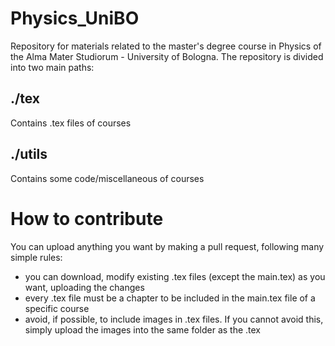# Physics_UniBO
Repository for materials related to the master's degree course in Physics of the Alma Mater Studiorum - University of Bologna.
The repository is divided into two main paths:
## ./tex
Contains .tex files of courses
## ./utils
Contains some code/miscellaneous of courses

# How to contribute
You can upload anything you want by making a pull request, following many simple rules:
- you can download, modify existing .tex files (except the main.tex) as you want, uploading the changes
- every .tex file must be a chapter to be included in the main.tex file of a specific course
- avoid, if possible, to include images in .tex files. If you cannot avoid this, simply upload the images into the same folder as the .tex